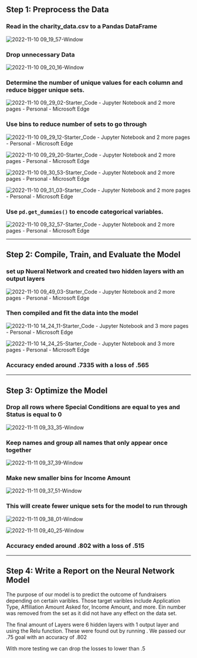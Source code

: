 ## Step 1: Preprocess the Data

### Read in the charity_data.csv to a Pandas DataFrame

![2022-11-10 09_19_57-Window](https://user-images.githubusercontent.com/100164773/201116983-e6140f26-fe19-425c-a7b4-e997e22fd047.png)

### Drop unnecessary Data

![2022-11-10 09_20_16-Window](https://user-images.githubusercontent.com/100164773/201117063-3046b617-8d34-4e6f-a3b2-961396cda529.png)

### Determine the number of unique values for each column and reduce bigger unique sets.

![2022-11-10 09_29_02-Starter_Code - Jupyter Notebook and 2 more pages - Personal - Microsoft​ Edge](https://user-images.githubusercontent.com/100164773/201118274-d06c9238-317c-4248-9785-26308022cd51.png)

### Use bins to reduce number of sets to go through

![2022-11-10 09_29_12-Starter_Code - Jupyter Notebook and 2 more pages - Personal - Microsoft​ Edge](https://user-images.githubusercontent.com/100164773/201118295-d9f51aef-58f5-4301-af08-8a9a76fe1726.png)

![2022-11-10 09_29_20-Starter_Code - Jupyter Notebook and 2 more pages - Personal - Microsoft​ Edge](https://user-images.githubusercontent.com/100164773/201118327-0aa60fa6-46cd-4e94-9001-4c79fcf345b5.png)



![2022-11-10 09_30_53-Starter_Code - Jupyter Notebook and 2 more pages - Personal - Microsoft​ Edge](https://user-images.githubusercontent.com/100164773/201118588-850f23bf-367b-4804-9852-255e27ba37a6.png)

![2022-11-10 09_31_03-Starter_Code - Jupyter Notebook and 2 more pages - Personal - Microsoft​ Edge](https://user-images.githubusercontent.com/100164773/201118609-513eb332-4264-46a7-b371-dce2db539e8b.png)

### Use `pd.get_dummies()` to encode categorical variables.

![2022-11-10 09_32_57-Starter_Code - Jupyter Notebook and 2 more pages - Personal - Microsoft​ Edge](https://user-images.githubusercontent.com/100164773/201118968-1e1dd90f-4ce7-42c0-b251-da3f5d2d5371.png)

<hr>

## Step 2: Compile, Train, and Evaluate the Model

### set up Nueral Network and created two hidden layers with an output layers

![2022-11-10 09_49_03-Starter_Code - Jupyter Notebook and 2 more pages - Personal - Microsoft​ Edge](https://user-images.githubusercontent.com/100164773/201124189-318f3521-ed95-4ce9-b457-6f806bdc0c08.png)

### Then compiled and fit the data into the model 

![2022-11-10 14_24_11-Starter_Code - Jupyter Notebook and 3 more pages - Personal - Microsoft​ Edge](https://user-images.githubusercontent.com/100164773/201187778-d5dda307-c86c-49f1-b49a-efa354398f37.png)

![2022-11-10 14_24_25-Starter_Code - Jupyter Notebook and 3 more pages - Personal - Microsoft​ Edge](https://user-images.githubusercontent.com/100164773/201187810-6f73cdd9-9df5-426b-944b-8af9ee2fd56b.png)

### Accuracy ended around .7335 with a loss of .565

<hr>

## Step 3: Optimize the Model

### Drop all rows where Special Conditions are equal to yes and Status is equal to 0

![2022-11-11 09_33_35-Window](https://user-images.githubusercontent.com/100164773/201362253-46935801-65f5-4cc9-bbc4-7b64cf5d88c9.png)

### Keep names and group all names that only appear once together

![2022-11-11 09_37_39-Window](https://user-images.githubusercontent.com/100164773/201362522-eeb5b23b-f870-4475-b1b9-439b1f0dab77.png)

### Make new smaller bins for Income Amount

![2022-11-11 09_37_51-Window](https://user-images.githubusercontent.com/100164773/201362544-9a4a8ee6-2f5e-4588-b9c8-991180686d3a.png)

### This will create fewer unique sets for the model to run through

![2022-11-11 09_38_01-Window](https://user-images.githubusercontent.com/100164773/201362564-00f5d4b9-5350-49ec-b6b2-eece181023f7.png)

![2022-11-11 09_40_25-Window](https://user-images.githubusercontent.com/100164773/201363000-9b6d04ab-a128-4a03-bbf5-549cac5579e6.png)

### Accuracy ended around .802 with a loss of .515

<hr>

## Step 4: Write a Report on the Neural Network Model

The purpose of our model is to predict the outcome of fundraisers depending on certain varibles. Those target varibles include Application Type, Affiliation Amount Asked for, Income Amount, and more. Ein number was removed from the set as it did not have any effect on the data set. 

The final amount of Layers were 6 hidden layers with 1 output layer and using the Relu function. These were found out by running . We passed our .75 goal with an accuracy of .802

With more testing we can drop the losses to lower than .5
